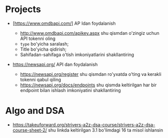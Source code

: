 # Projects

- [https://www.omdbapi.com/] AP Idan foydalanish
	- http://www.omdbapi.com/apikey.aspx shu qismdan o'zingiz uchun API tokenni oling
	- `type` bo'yicha saralash;
	- Title bo'yicha qidirish;
	- Sahifadan-sahifaga o'tish imkoniyatlarini shakllantiring

- https://newsapi.org/ API dan foydalanish
	- https://newsapi.org/register shu qismdan ro'yxatda o'ting va kerakli tokenni qabul qiling
	- https://newsapi.org/docs/endpoints shu qismda keltirilgan har bir endpoint bilan ishlash imkoniyatini shakllantiring


# Algo and DSA

- https://takeuforward.org/strivers-a2z-dsa-course/strivers-a2z-dsa-course-sheet-2/ shu linkda keltirilgan 3.1 bo'limdagi 16 ta misol ishlansin
